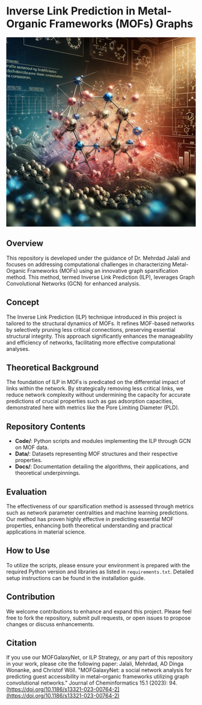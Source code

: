 # Inverse Link Prediction in Metal-Organic Frameworks (MOFs) Graphs


[![Watch the video](ILP2.jpg)](https://youtu.be/W8EMoVmhp_A)


## Overview
This repository is developed under the guidance of Dr. Mehrdad Jalali and focuses on addressing computational challenges in characterizing Metal-Organic Frameworks (MOFs) using an innovative graph sparsification method. This method, termed Inverse Link Prediction (ILP), leverages Graph Convolutional Networks (GCN) for enhanced analysis.

## Concept
The Inverse Link Prediction (ILP) technique introduced in this project is tailored to the structural dynamics of MOFs. It refines MOF-based networks by selectively pruning less critical connections, preserving essential structural integrity. This approach significantly enhances the manageability and efficiency of networks, facilitating more effective computational analyses.

## Theoretical Background
The foundation of ILP in MOFs is predicated on the differential impact of links within the network. By strategically removing less critical links, we reduce network complexity without undermining the capacity for accurate predictions of crucial properties such as gas adsorption capacities, demonstrated here with metrics like the Pore Limiting Diameter (PLD).

## Repository Contents
- **Code/**: Python scripts and modules implementing the ILP through GCN on MOF data.
- **Data/**: Datasets representing MOF structures and their respective properties.
- **Docs/**: Documentation detailing the algorithms, their applications, and theoretical underpinnings.

## Evaluation
The effectiveness of our sparsification method is assessed through metrics such as network parameter centralities and machine learning predictions. Our method has proven highly effective in predicting essential MOF properties, enhancing both theoretical understanding and practical applications in material science.

## How to Use
To utilize the scripts, please ensure your environment is prepared with the required Python version and libraries as listed in `requirements.txt`. Detailed setup instructions can be found in the installation guide.

## Contribution
We welcome contributions to enhance and expand this project. Please feel free to fork the repository, submit pull requests, or open issues to propose changes or discuss enhancements.

## Citation
If you use our MOFGalaxyNet, or ILP Strategy, or any part of this repository in your work, please cite the following paper:
Jalali, Mehrdad, AD Dinga Wonanke, and Christof Wöll. "MOFGalaxyNet: a social network analysis for predicting guest accessibility in metal–organic frameworks utilizing graph convolutional networks." Journal of Cheminformatics 15.1 (2023): 94. [https://doi.org/10.1186/s13321-023-00764-2](https://doi.org/10.1186/s13321-023-00764-2)
